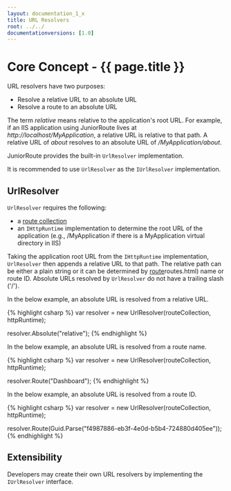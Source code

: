 ```yaml
---
layout: documentation_1_x
title: URL Resolvers
root: ../../
documentationversions: [1.0]
---
```

Core Concept - {{ page.title }}
=
URL resolvers have two purposes:
* Resolve a relative URL to an absolute URL
* Resolve a route to an absolute URL

The term *relative* means relative to the application's root URL. For example, if an IIS application using JuniorRoute lives at *http://localhost/MyApplication*, a relative URL is relative to that path. A relative URL of *about* resolves to an absolute URL of */MyApplication/about*.

JuniorRoute provides the built-in ```UrlResolver``` implementation.

It is recommended to use ```UrlResolver``` as the ```IUrlResolver``` implementation.

UrlResolver
-
```UrlResolver``` requires the following:
* a [route collection](route_collections.html)
* an ```IHttpRuntime``` implementation to determine the root URL of the application (e.g., /MyApplication if there is a MyApplication virtual directory in IIS)

Taking the application root URL from the ```IHttpRuntime``` implementation, ```UrlResolver``` then appends a relative URL to that path. The relative path can be either a plain string or it can be determined by [route]()routes.html) name or route ID. Absolute URLs resolved by ```UrlResolver``` do not have a trailing slash ('/').

In the below example, an absolute URL is resolved from a relative URL.

{% highlight csharp %}
var resolver = new UrlResolver(routeCollection, httpRuntime);

resolver.Absolute("relative");
{% endhighlight %}

In the below example, an absolute URL is resolved from a route name.

{% highlight csharp %}
var resolver = new UrlResolver(routeCollection, httpRuntime);

resolver.Route("Dashboard");
{% endhighlight %}

In the below example, an absolute URL is resolved from a route ID.

{% highlight csharp %}
var resolver = new UrlResolver(routeCollection, httpRuntime);

resolver.Route(Guid.Parse("f4987886-eb3f-4e0d-b5b4-724880d405ee"));
{% endhighlight %}

Extensibility
-
Developers may create their own URL resolvers by implementing the ```IUrlResolver``` interface.